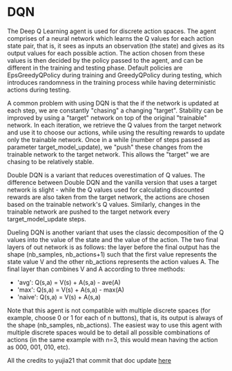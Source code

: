 # DQN

The Deep Q Learning agent is used for discrete action spaces. The agent comprises of a neural network which learns the Q values for each action state pair, that is, it sees as inputs an observation (the state) and gives as its output values for each possible action. The action chosen from these values is then decided by the policy passed to the agent, and can be different in the training and testing phase. Default policies are EpsGreedyQPolicy during training and GreedyQPolicy during testing, which introduces randomness in the training process while having deterministic actions during testing.

A common problem with using DQN is that the if the network is updated at each step, we are constantly "chasing" a changing "target". Stability can be improved by using a "target" network on top of the original "trainable" network. In each iteration, we retrieve the Q values from the target network and use it to choose our actions, while using the resulting rewards to update only the trainable network. Once in a while (number of steps passed as parameter target_model_update), we "push" these changes from the trainable network to the target network. This allows the "target" we are chasing to be relatively stable.

Double DQN is a variant that reduces overestimation of Q values. The difference between Double DQN and the vanilla version that uses a target network is slight - while the Q values used for calculating discounted rewards are also taken from the target network, the actions are chosen based on the trainable network's Q values. Similarly, changes in the trainable network are pushed to the target network every target_model_update steps.

Dueling DQN is another variant that uses the classic decomposition of the Q values into the value of the state and the value of the action. The two final layers of out network is as follows: the layer before the final output has the shape (nb_samples, nb_actions+1) such that the first value represents the state value V and the other nb_actions represents the action values A. The final layer than combines V and A according to three methods:
- 'avg': Q(s,a) = V(s) + A(s,a) - ave(A)
- 'max': Q(s,a) = V(s) + A(s,a) - max(A)
- 'naive': Q(s,a) = V(s) + A(s,a)

Note that this agent is not compatible with multiple discrete spaces (for example, choose 0 or 1 for each of n buttons), that is, its output is always of the shape (nb_samples, nb_actions). The easiest way to use this agent with multiple discrete spaces would be to detail all possible combinations of actions (in the same example with n=3, this would mean having the action as 000, 001, 010, etc).

All the credits to yujia21 that commit that doc update [here](https://github.com/keras-rl/keras-rl/pull/331/commits/bcfd6a3a73d28cbb30acf43fc19d1f038ca3a5b6#)